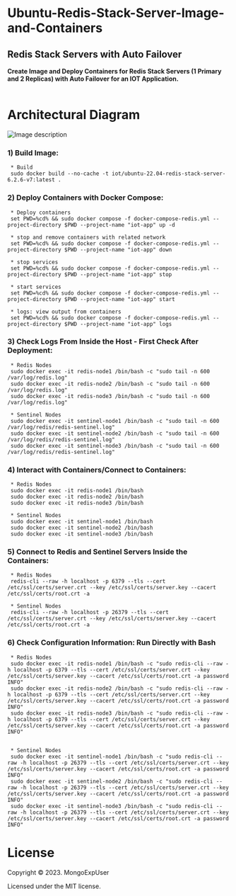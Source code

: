 # Ubuntu-Redis-Stack-Server-Image-and-Containers
## Redis Stack Servers with Auto Failover 

<strong> Create Image and Deploy Containers for Redis Stack Servers (1 Primary and 2 Replicas) with Auto Failover for an IOT Application.</strong>
<br><br>

# Architectural Diagram
![Image description](https://github.com/MongoExpUser/Ubuntu-Redis-Stack-Server-Image-and-Containers/blob/main/redis-stack-server-sentinel.png)


### 1) Build Image:                                                                                             
     * Build
     sudo docker build --no-cache -t iot/ubuntu-22.04-redis-stack-server-6.2.6-v7:latest .
     
 ### 2) Deploy Containers with Docker Compose:                                                                                             
     * Deploy containers 
     set PWD=%cd% && sudo docker compose -f docker-compose-redis.yml --project-directory $PWD --project-name "iot-app" up -d
     
     * stop and remove containers with related network
     set PWD=%cd% && sudo docker compose -f docker-compose-redis.yml --project-directory $PWD --project-name "iot-app" down
     
     * stop services
     set PWD=%cd% && sudo docker compose -f docker-compose-redis.yml --project-directory $PWD --project-name "iot-app" stop
     
     * start services
     set PWD=%cd% && sudo docker compose -f docker-compose-redis.yml --project-directory $PWD --project-name "iot-app" start
     
     * logs: view output from containers
     set PWD=%cd% && sudo docker compose -f docker-compose-redis.yml --project-directory $PWD --project-name "iot-app" logs 
 ### 3) Check Logs From Inside the Host -  First Check After Deployment</strong>:                                                                                             
     * Redis Nodes
     sudo docker exec -it redis-node1 /bin/bash -c "sudo tail -n 600  /var/log/redis.log"
     sudo docker exec -it redis-node2 /bin/bash -c "sudo tail -n 600  /var/log/redis.log"
     sudo docker exec -it redis-node3 /bin/bash -c "sudo tail -n 600  /var/log/redis.log"
     
     * Sentinel Nodes   
     sudo docker exec -it sentinel-node1 /bin/bash -c "sudo tail -n 600  /var/log/redis/redis-sentinel.log"
     sudo docker exec -it sentinel-node2 /bin/bash -c "sudo tail -n 600  /var/log/redis/redis-sentinel.log"
     sudo docker exec -it sentinel-node3 /bin/bash -c "sudo tail -n 600  /var/log/redis/redis-sentinel.log"
 ### 4) Interact with Containers/Connect to Containers:                                                                                             
     * Redis Nodes
     sudo docker exec -it redis-node1 /bin/bash
     sudo docker exec -it redis-node2 /bin/bash
     sudo docker exec -it redis-node3 /bin/bash
     
     * Sentinel Nodes   
     sudo docker exec -it sentinel-node1 /bin/bash
     sudo docker exec -it sentinel-node2 /bin/bash
     sudo docker exec -it sentinel-node3 /bin/bash
  ### 5) Connect to Redis and Sentinel Servers Inside the Containers:                                                                                          
     * Redis Nodes
     redis-cli --raw -h localhost -p 6379 --tls --cert /etc/ssl/certs/server.crt --key /etc/ssl/certs/server.key --cacert /etc/ssl/certs/root.crt -a 

     * Sentinel Nodes   
     redis-cli --raw -h localhost -p 26379 --tls --cert /etc/ssl/certs/server.crt --key /etc/ssl/certs/server.key --cacert /etc/ssl/certs/root.crt -a 
  ### 6) Check Configuration Information: Run Directly with Bash                                                                                                                    
     * Redis Nodes
     sudo docker exec -it redis-node1 /bin/bash -c "sudo redis-cli --raw -h localhost -p 6379 --tls --cert /etc/ssl/certs/server.crt --key /etc/ssl/certs/server.key --cacert /etc/ssl/certs/root.crt -a password INFO"
     sudo docker exec -it redis-node2 /bin/bash -c "sudo redis-cli --raw -h localhost -p 6379 --tls --cert /etc/ssl/certs/server.crt --key /etc/ssl/certs/server.key --cacert /etc/ssl/certs/root.crt -a password INFO"
     sudo docker exec -it redis-node3 /bin/bash -c "sudo redis-cli --raw -h localhost -p 6379 --tls --cert /etc/ssl/certs/server.crt --key /etc/ssl/certs/server.key --cacert /etc/ssl/certs/root.crt -a password INFO"

     
     * Sentinel Nodes   
     sudo docker exec -it sentinel-node1 /bin/bash -c "sudo redis-cli --raw -h localhost -p 26379 --tls --cert /etc/ssl/certs/server.crt --key /etc/ssl/certs/server.key --cacert /etc/ssl/certs/root.crt -a password INFO"
     sudo docker exec -it sentinel-node2 /bin/bash -c "sudo redis-cli --raw -h localhost -p 26379 --tls --cert /etc/ssl/certs/server.crt --key /etc/ssl/certs/server.key --cacert /etc/ssl/certs/root.crt -a password INFO"
     sudo docker exec -it sentinel-node3 /bin/bash -c "sudo redis-cli --raw -h localhost -p 26379 --tls --cert /etc/ssl/certs/server.crt --key /etc/ssl/certs/server.key --cacert /etc/ssl/certs/root.crt -a password INFO"


# License

Copyright © 2023. MongoExpUser

Licensed under the MIT license.
